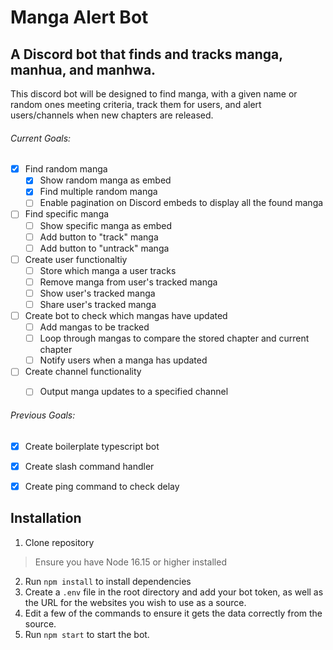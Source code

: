 # Manga Alert Bot
## A Discord bot that finds and tracks manga, manhua, and manhwa.
This discord bot will be designed to find manga, with a given name or random ones meeting criteria, track them for users, and alert users/channels when new chapters are released.

###### Current Goals:

- [x] Find random manga
    - [x] Show random manga as embed
    - [x] Find multiple random manga
    - [ ] Enable pagination on Discord embeds to display all the found manga
    
- [ ] Find specific manga
    - [ ] Show specific manga as embed
    - [ ] Add button to "track" manga
    - [ ] Add button to "untrack" manga

- [ ] Create user functionaltiy
    - [ ] Store which manga a user tracks
    - [ ] Remove manga from user's tracked manga
    - [ ] Show user's tracked manga
    - [ ] Share user's tracked manga

- [ ] Create bot to check which mangas have updated
    - [ ] Add mangas to be tracked
    - [ ] Loop through mangas to compare the stored chapter and current chapter
    - [ ] Notify users when a manga has updated

- [ ] Create channel functionality
    - [ ] Output manga updates to a specified channel


###### Previous Goals:
- [X] Create boilerplate typescript bot
- [X] Create slash command handler
- [X] Create ping command to check delay
 

## Installation
1. Clone repository
> Ensure you have Node 16.15 or higher installed
2. Run `npm install` to install dependencies
3. Create a `.env` file in the root directory and add your bot token, as well as the URL for the websites you wish to use as a source.
4. Edit a few of the commands to ensure it gets the data correctly from the source.
5. Run `npm start` to start the bot.